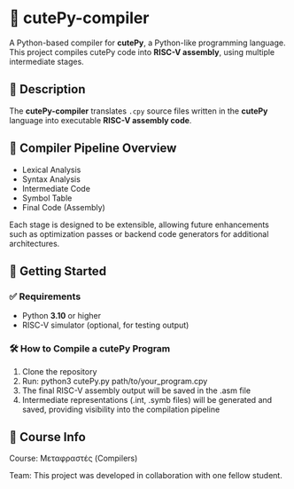 # 🐍 cutePy-compiler

A Python-based compiler for **cutePy**, a Python-like programming language.  
This project compiles cutePy code into **RISC-V assembly**, using multiple intermediate stages.

## 📖 Description

The **cutePy-compiler** translates `.cpy` source files written in the **cutePy** language into executable **RISC-V assembly code**. 

## 🧱 Compiler Pipeline Overview
- Lexical Analysis
- Syntax Analysis
- Intermediate Code
- Symbol Table
- Final Code (Assembly) 

Each stage is designed to be extensible, allowing future enhancements such as optimization passes or backend code generators for additional architectures.

## 🚀 Getting Started

### ✅ Requirements

- Python **3.10** or higher
- RISC-V simulator (optional, for testing output)

### 🛠️ How to Compile a cutePy Program

1. Clone the repository
2. Run: python3 cutePy.py path/to/your_program.cpy
3. The final RISC-V assembly output will be saved in the .asm file
4. Intermediate representations (.int, .symb files) will be generated and saved, providing visibility into the compilation pipeline

## 📘 Course Info
Course: Μεταφραστές (Compilers)

Team: This project was developed in collaboration with one fellow student.
